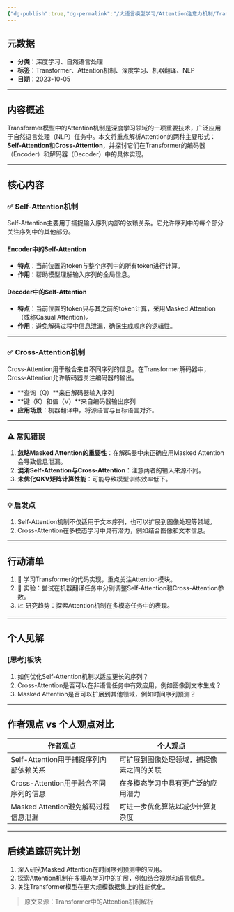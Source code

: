```yaml
---
{"dg-publish":true,"dg-permalink":"/大语言模型学习/Attention注意力机制/Transformer中的Attention详解与应用指南","dg-home":false,"dg-description":"在此输入笔记的描述","dg-hide":false,"dg-hide-title":false,"dg-show-backlinks":true,"dg-show-local-graph":true,"dg-show-inline-title":true,"dg-pinned":false,"dg-passphrase":"在此输入访问密码","dg-enable-mathjax":false,"dg-enable-mermaid":false,"dg-enable-uml":false,"dg-note-icon":0,"dg-enable-dataview":false,"tags":["NLP"],"permalink":"/大语言模型学习/Attention注意力机制/Transformer中的Attention详解与应用指南/","dgShowBacklinks":true,"dgShowLocalGraph":true,"dgShowInlineTitle":true,"dgPassFrontmatter":true}
---
```




## 元数据
- **分类**：深度学习、自然语言处理  
- **标签**：Transformer、Attention机制、深度学习、机器翻译、NLP  
- **日期**：2023-10-05  

---



## 内容概述
Transformer模型中的Attention机制是深度学习领域的一项重要技术，广泛应用于自然语言处理（NLP）任务中。本文将重点解析Attention的两种主要形式：**Self-Attention**和**Cross-Attention**，并探讨它们在Transformer的编码器（Encoder）和解码器（Decoder）中的具体实现。

---



## 核心内容

### ✅ Self-Attention机制
Self-Attention主要用于捕捉输入序列内部的依赖关系。它允许序列中的每个部分关注序列中的其他部分。

#### Encoder中的Self-Attention
- **特点**：当前位置的token与整个序列中的所有token进行计算。
- **作用**：帮助模型理解输入序列的全局信息。


#### Decoder中的Self-Attention
- **特点**：当前位置的token只与其之前的token计算，采用Masked Attention（或称Casual Attention）。
- **作用**：避免解码过程中信息泄漏，确保生成顺序的逻辑性。

---


### ✅ Cross-Attention机制
Cross-Attention用于融合来自不同序列的信息。在Transformer解码器中，Cross-Attention允许解码器关注编码器的输出。  
- **查询（Q）**来自解码器输入序列  
- **键（K）和值（V）**来自编码器输出序列  
- **应用场景**：机器翻译中，将源语言与目标语言对齐。

---


### ⚠️ 常见错误
1. **忽略Masked Attention的重要性**：在解码器中未正确应用Masked Attention会导致信息泄漏。
2. **混淆Self-Attention与Cross-Attention**：注意两者的输入来源不同。
3. **未优化QKV矩阵计算性能**：可能导致模型训练效率低下。

---


### 💡 启发点
1. Self-Attention机制不仅适用于文本序列，也可以扩展到图像处理等领域。
2. Cross-Attention在多模态学习中具有潜力，例如结合图像和文本信息。

---



## 行动清单
1. 📘 学习Transformer的代码实现，重点关注Attention模块。
2. 🧪 实验：尝试在机器翻译任务中分别调整Self-Attention和Cross-Attention参数。
3. 📈 研究趋势：探索Attention机制在多模态任务中的表现。

---



## 个人见解

### [思考]板块
1. 如何优化Self-Attention机制以适应更长的序列？
2. Cross-Attention是否可以在非语言任务中有效应用，例如图像到文本生成？
3. Masked Attention是否可以扩展到其他领域，例如时间序列预测？

---



## 作者观点 vs 个人观点对比
| **作者观点**                             | **个人观点**                                   |
|------------------------------------------|-----------------------------------------------|
| Self-Attention用于捕捉序列内部依赖关系    | 可扩展到图像处理领域，捕捉像素之间的关联       |
| Cross-Attention用于融合不同序列的信息    | 在多模态学习中具有更广泛的应用潜力            |
| Masked Attention避免解码过程信息泄漏     | 可进一步优化算法以减少计算复杂度              |

---



## 后续追踪研究计划
1. 深入研究Masked Attention在时间序列预测中的应用。
2. 探索Attention机制在多模态学习中的扩展，例如结合视觉和语言信息。
3. 关注Transformer模型在更大规模数据集上的性能优化。

> 原文来源：Transformer中的Attention机制解析
